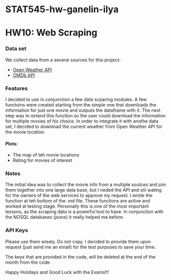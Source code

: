 # STAT545-hw-ganelin-ilya
# HW10: Web Scraping


### Data set
We collect data from a several sources for this project:
- [Open Weather API](https://openweathermap.org/api)
- [OMDb API](https://www.omdbapi.com/)

### Features
I decided to use in conjunction a few data scparing modules. A few functoins were created starting from the simple one that downloads the information for just one movie and outputs the dataframe with it. The next step was to extend this function so the user could download the information for multiple movies of his choice.
In order to integrate it with anothe data set, I decided to download the current weather from Open Weather API for the movie location.

#### Plots:
- The map of teh movie locations
- Rating for movies of interest

### Notes
The initial idea was to collect the movie info from a multiple soutces and join them together into one large data base, but I neded the API and stil wating for the owners of the web services to approve my request. I wrote the function at teh bottom of the .md file. These functions are active and worked at testing stage. Personally this is one of the most important lessons, as the scraping data is a powerful tool to have. In conjunction with the NOSQL databases (jsons) it really helped me before.

### API Keys
Please use them wisely. Do not copy. I decided to provide them upon request (just send me an email) for the test purposes to save your time.

The keys that are provided in the code, will be deleted at the end of the month from the code.

Happy Holidays and Good Luck with the Exams!!!